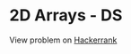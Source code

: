 # 2D Arrays - DS

View problem on [Hackerrank](https://www.hackerrank.com/challenges/2d-array/problem)
